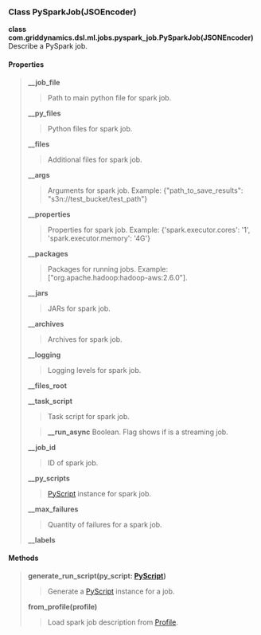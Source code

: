 ### Class PySparkJob(JSOEncoder)   
**class com.griddynamics.dsl.ml.jobs.pyspark_job.PySparkJob(JSONEncoder)**   
Describe a PySpark job.   
#### Properties
> **__job_file**
> > Path to main python file for spark job.
>
> **__py_files**
> > Python files for spark job.
>
> **__files**
> > Additional files for spark job.
>
> **__args**
> > Arguments for spark job. Example: {"path_to_save_results": "s3n://test_bucket/test_path"}
>
> **__properties**
> > Properties for spark job. Example: {'spark.executor.cores': '1',  'spark.executor.memory': '4G'}
>
> **__packages**
> > Packages for running jobs. Example: ["org.apache.hadoop:hadoop-aws:2.6.0"].
>
> **__jars**
> > JARs for spark job.
>
> **__archives**
> > Archives for spark job.
>
> **__logging**
> > Logging levels for spark job.
>
> **__files_root**
>
> **__task_script**
> > Task script for spark job.
>
> >**__run_async**
> > Boolean. Flag shows if is a streaming job.
>
> **__job_id**
> > ID of spark job.
>
> **__py_scripts**
> > [PyScript](https://github.com/griddynamics/ml-dsl/blob/master/docs/PyScript.md) instance for spark job.
>
> **__max_failures**
> > Quantity of failures for a spark job.
>
> **__labels**


#### Methods  
> **generate_run_script(py_script: [PyScript](https://github.com/griddynamics/ml-dsl/blob/master/docs/PyScript.md))**
> > Generate a [PyScript](https://github.com/griddynamics/ml-dsl/blob/master/docs/PyScript.md) instance for a job.
> 
> **from_profile(profile)**
> > Load spark job description from [Profile](https://github.com/griddynamics/ml-dsl/blob/master/docs/profiles/PySparkJobProfile.md).
